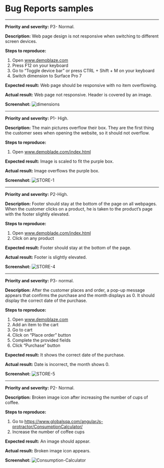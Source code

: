 # Bug Reports samples 

--------------------------

**Priority and severity:**
P3- Normal.

**Description:**
Web page design is not responsive when switching to different screen devices. 

**Steps to reproduce:**
1. Open www.demoblaze.com
2. Press F12 on your keyboard
3. Go to “Toggle device bar” or press CTRL + Shift + M on your keyboard
4. Switch dimension to Surface Pro 7

**Expected result:**
Web page should be responsive with no item overflowing.

**Actual result:**
Web page not responsive. Header is covered by an image.

**Screenshot:**
![dimensions](https://github.com/miruiliescu/BugReports/assets/102084810/3f13bbc1-bcfe-4193-9a3b-ba65faae2fc4)


--------------------------------

**Priority and severity:**
P1- High.

**Description:**
The main pictures overflow their box. They are the first thing the customer sees when opening the website, so it should not overflow.

**Steps to reproduce:**
1. Open www.demoblade.com/index.html

**Expected result:**
Image is scaled to fit the purple box.

**Actual result:**
Image overflows the purple box.

**Screenshot:**
![STORE-1](https://github.com/miruiliescu/BugReports/assets/102084810/1389d3ba-8909-4689-83c2-9aacb2786cc3)


-----------------------------------


**Priority and severity:**
P2-High.

**Description:**
Footer should stay at the bottom of the page on all webpages. When the customer clicks on a product, he is taken to the product’s page with the footer slightly elevated.

**Steps to reproduce:**
1. Open www.demoblade.com/index.html
2. Click on any product

**Expected result:**
Footer should stay at the bottom of the page.

**Actual result:**
Footer is slightly elevated.

**Screenshot:**
![STORE-4](https://github.com/miruiliescu/BugReports/assets/102084810/a6593bbb-ecf3-47dc-8b4c-0dcc6311ed91)


----------------------------------------


**Priority and severity:**
P3- normal.

**Description:**
After the customer places and order, a pop-up message appears that confirms the purchase and the month displays as 0. It should display the correct date of the purchase.

**Steps to reproduce:**
1. Open www.demoblaze.com
2. Add an item to the cart
3. Go to cart
4. Click on “Place order” button
5. Complete the provided fields 
6. Click “Purchase” button

**Expected result:**
It shows the correct date of the purchase.

**Actual result:**
Date is incorrect, the month shows 0.

**Screenshot:**
![STORE-5](https://github.com/miruiliescu/BugReports/assets/102084810/1dc1b2df-0e7a-471f-bef2-57894c772f5b)


------------------------------------------------


**Priority and severity:**
P2- Normal.

**Description:**
Broken image icon after increasing the number of cups of coffee.

**Steps to reproduce:**
1. Go to https://www.globalsqa.com/angularJs-protractor/ConsumptionCalculator/ 
2. Increase the number of coffee cups

**Expected result:**
An image should appear.

**Actual result:**
Broken image icon appears.

**Screenshot:**
![Consumption-Calculator](https://github.com/miruiliescu/BugReports/assets/102084810/344dce84-f5c0-4e65-9270-b76fef376880)
